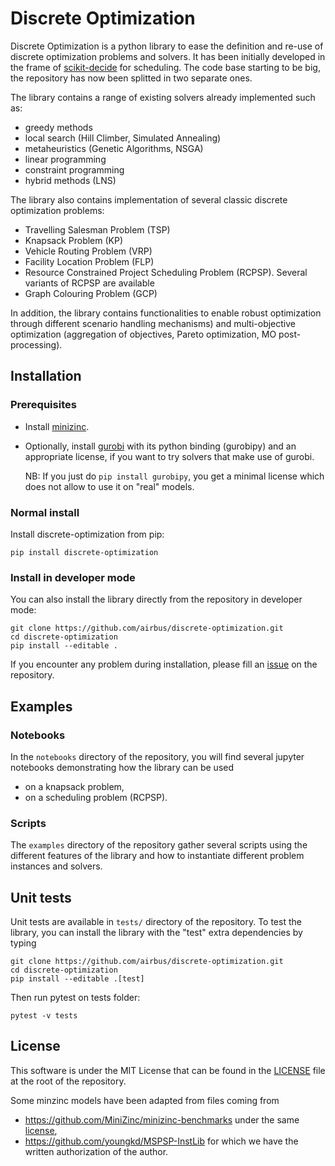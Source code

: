 # Discrete Optimization

Discrete Optimization is a python library to ease the definition and re-use of discrete optimization problems and solvers.
It has been initially developed in the frame of [scikit-decide](https://github.com/airbus/scikit-decide) for scheduling.
The code base starting to be big, the repository has now been splitted in two separate ones.

The library contains a range of existing solvers already implemented such as:
* greedy methods
* local search (Hill Climber, Simulated Annealing)
* metaheuristics (Genetic Algorithms, NSGA)
* linear programming
* constraint programming
* hybrid methods (LNS)

The library also contains implementation of several classic discrete optimization problems:
* Travelling Salesman Problem (TSP)
* Knapsack Problem (KP)
* Vehicle Routing Problem (VRP)
* Facility Location Problem (FLP)
* Resource Constrained Project Scheduling Problem (RCPSP). Several variants of RCPSP are available
* Graph Colouring Problem (GCP)

In addition, the library contains functionalities to enable robust optimization
through different scenario handling mechanisms) and multi-objective optimization
(aggregation of objectives, Pareto optimization, MO post-processing).


## Installation

### Prerequisites

- Install [minizinc](https://www.minizinc.org/).
- Optionally, install [gurobi](https://www.gurobi.com/) with its python binding (gurobipy)
  and an appropriate license, if you want to try solvers that make use of gurobi.

  NB: If you just do `pip install gurobipy`, you get a minimal license which does not allow to use it on "real" models.

### Normal install

Install discrete-optimization from pip:

```shell
pip install discrete-optimization
```

### Install in developer mode

You can also install the library directly from the repository in developer mode:

```shell
git clone https://github.com/airbus/discrete-optimization.git
cd discrete-optimization
pip install --editable .
```


If you encounter any problem during installation,
please fill an [issue](https://github.com/airbus/discrete-optimization/issues)
on the repository.


## Examples

### Notebooks

In the `notebooks` directory of the repository, you will find several jupyter notebooks demonstrating
how the library can be used
- on a knapsack problem,
- on a scheduling problem (RCPSP).


### Scripts

The `examples` directory of the repository gather several scripts using the different features of
the library and how to instantiate different problem instances and solvers.


## Unit tests

Unit tests are available in `tests/` directory of the repository.
To test the library, you can install the library
with the "test" extra dependencies by typing
```shell
git clone https://github.com/airbus/discrete-optimization.git
cd discrete-optimization
pip install --editable .[test]
```


Then run pytest on tests folder:
```shell
pytest -v tests
```


## License

This software is under the MIT License that can be found in the [LICENSE](./LICENSE) file at the root of the repository.

Some minzinc models have been adapted from files coming from
- https://github.com/MiniZinc/minizinc-benchmarks under the same [license](https://github.com/MiniZinc/minizinc-benchmarks/blob/master/LICENSE),
- https://github.com/youngkd/MSPSP-InstLib for which we have the written authorization of the author.
